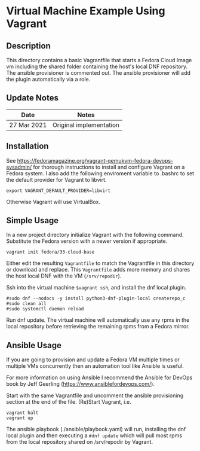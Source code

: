 Virtual Machine Example Using Vagrant
==================

## Description

This directory contains a basic Vagrantfile that starts a Fedora Cloud Image vm including the shared folder containing the host's local DNF repository. The ansible provisioner is commented out. The ansible provisioner will add the plugin automatically via a role.

## Update Notes
Date        | Notes
----------  | -------------------------------
27 Mar 2021  | Original implementation

## Installation

See https://fedoramagazine.org/vagrant-qemukvm-fedora-devops-sysadmin/ for thorough instructions to install and configure Vagrant on a Fedora system. I also add the following enviroment variable to .bashrc to set the default provider for Vagrant to libvirt.

```
export VAGRANT_DEFAULT_PROVIDER=libvirt
```

Otherwise Vagrant will use VirtualBox.

## Simple Usage

In a new project directory initialize Vagrant with the following command. Substitute the Fedora version with a newer version if appropriate.

```
vagrant init fedora/33-cloud-base 
```

Either edit the resulting `Vagrantfile` to match the Vagrantfile in this directory or download and replace. This `Vagrantfile` adds more memory and shares the host local DNF with the VM (`/srv/repodir`).

Ssh into the virtual machine `$vagrant ssh`, and install the dnf local plugin.

```
#sudo dnf --nodocs -y install python3-dnf-plugin-local createrepo_c
#sudo clean all
#sudo systemctl daemon reload
```
Run dnf update. The virtual machine will automatically use any rpms in the local repository before retrieving the remaining rpms from a Fedora mirror.

## Ansible Usage

If you are going to provision and update a Fedora VM multiple times or multiple VMs concurrently then an automation tool like Ansible is useful.

For more information on using Ansible I recommend the Ansible for DevOps book by Jeff Geerling (https://www.ansiblefordevops.com/).

Start with the same Vagrantfile and uncomment the ansible provisioning section at the end of the file. (Re)Start Vagrant, i.e.

```
vagrant halt
vagrant up
```

The ansible playbook (./ansible/playbook.yaml) will run, installing the dnf local plugin and then executing a `#dnf update` which will pull most rpms from the local repository shared on /srv/repodir by Vagrant.
